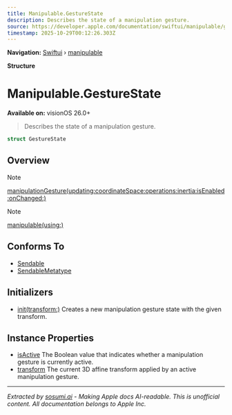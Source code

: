 ```yaml
---
title: Manipulable.GestureState
description: Describes the state of a manipulation gesture.
source: https://developer.apple.com/documentation/swiftui/manipulable/gesturestate
timestamp: 2025-10-29T00:12:26.303Z
---
```


**Navigation:** [Swiftui](/documentation/swiftui) › [manipulable](/documentation/swiftui/manipulable)

**Structure**

# Manipulable.GestureState

**Available on:** visionOS 26.0+

> Describes the state of a manipulation gesture.

```swift
struct GestureState
```

## Overview

> [!NOTE]
> [manipulationGesture(updating:coordinateSpace:operations:inertia:isEnabled:onChanged:)](/documentation/swiftui/view/manipulationgesture(updating:coordinatespace:operations:inertia:isenabled:onchanged:))

> [!NOTE]
> [manipulable(using:)](/documentation/swiftui/view/manipulable(using:))

## Conforms To

- [Sendable](/documentation/Swift/Sendable)
- [SendableMetatype](/documentation/Swift/SendableMetatype)

## Initializers

- [init(transform:)](/documentation/swiftui/manipulable/gesturestate/init(transform:)) Creates a new manipulation gesture state with the given transform.

## Instance Properties

- [isActive](/documentation/swiftui/manipulable/gesturestate/isactive) The Boolean value that indicates whether a manipulation gesture is currently active.
- [transform](/documentation/swiftui/manipulable/gesturestate/transform) The current 3D affine transform applied by an active manipulation gesture.

---

*Extracted by [sosumi.ai](https://sosumi.ai) - Making Apple docs AI-readable.*
*This is unofficial content. All documentation belongs to Apple Inc.*
